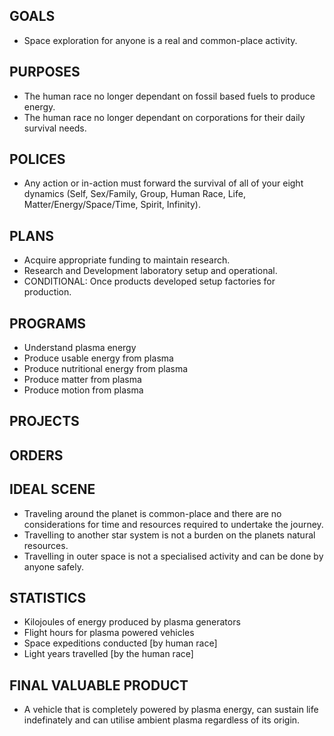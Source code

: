## GOALS
* Space exploration for anyone is a real and common-place activity.

## PURPOSES
* The human race no longer dependant on fossil based fuels to produce energy.
* The human race no longer dependant on corporations for their daily survival needs.

## POLICES
* Any action or in-action must forward the survival of all of your eight dynamics (Self, Sex/Family, Group, Human Race, Life, Matter/Energy/Space/Time, Spirit, Infinity).

## PLANS
* Acquire appropriate funding to maintain research.
* Research and Development laboratory setup and operational.
* CONDITIONAL: Once products developed setup factories for production.

## PROGRAMS
* Understand plasma energy
* Produce usable energy from plasma
* Produce nutritional energy from plasma
* Produce matter from plasma
* Produce motion from plasma

## PROJECTS
## ORDERS

## IDEAL SCENE
* Traveling around the planet is common-place and there are no considerations for time and resources required to undertake the journey.
* Travelling to another star system is not a burden on the planets natural resources.
* Travelling in outer space is not a specialised activity and can be done by anyone safely.

## STATISTICS
* Kilojoules of energy produced by plasma generators
* Flight hours for plasma powered vehicles
* Space expeditions conducted [by human race]
* Light years travelled [by the human race]

## FINAL VALUABLE PRODUCT
* A vehicle that is completely powered by plasma energy, can sustain life indefinately and can utilise ambient plasma regardless of its origin.
